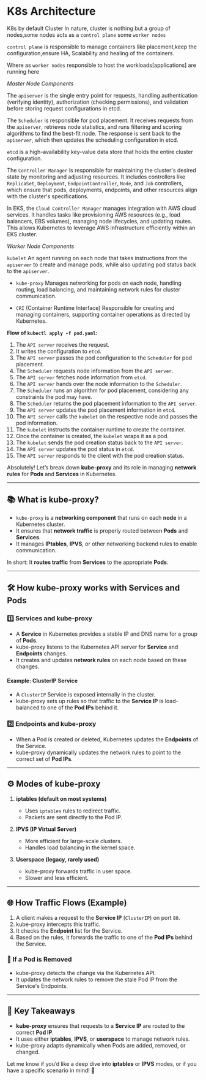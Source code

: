 # K8s Architecture

K8s by default Cluster In nature, cluster is nothing but a group of nodes,some nodes acts as a `control plane` some `worker nodes`

`control plane` is responsible to manage containers like placement,keep the configuration,ensure HA, Scalability and healing of the containers.

Where as `worker nodes` responsible to host the workloads[applications] are running here

*Master Node Components*

The `apiserver` is the single entry point for requests, handling authentication (verifying identity), authorization (checking permissions), and validation before storing request configurations in etcd.

The `Scheduler` is responsible for pod placement. It receives requests from the `apiserver`, retrieves node statistics, and runs filtering and scoring algorithms to find the best-fit node. The response is sent back to the `apiserver`, which then updates the scheduling configuration in etcd.

`etcd` is a high-availability key-value data store that holds the entire cluster configuration.

The `Controller Manager` is responsible for maintaining the cluster's desired state by monitoring and adjusting resources. It includes controllers like `ReplicaSet`, `Deployment`, `EndpointController`, `Node`, and `Job` controllers, which ensure that pods, deployments, endpoints, and other resources align with the cluster's specifications.

In EKS, the `Cloud Controller Manager` manages integration with AWS cloud services. It handles tasks like provisioning AWS resources (e.g., load balancers, EBS volumes), managing node lifecycles, and updating routes. This allows Kubernetes to leverage AWS infrastructure efficiently within an EKS cluster.

*Worker Node Components*

 `kubelet` An agent running on each node that takes instructions from the `apiserver` to create and manage pods, while also updating pod status back to the `apiserver`.

- `kube-proxy` Manages networking for pods on each node, handling routing, load balancing, and maintaining network rules for cluster communication.

- `CRI` (Container Runtime Interface) Responsible for creating and managing containers, supporting container operations as directed by Kubernetes.

**Flow of `kubectl apply -f pod.yaml`:**

1. The `API server` receives the request.
2. It writes the configuration to `etcd`.
3. The `API server` passes the pod configuration to the `Scheduler` for pod placement.
4. The `Scheduler` requests node information from the `API server`.
5. The `API server` fetches node information from `etcd`.
6. The `API server` hands over the node information to the `Scheduler`.
7. The `Scheduler` runs an algorithm for pod placement, considering any constraints the pod may have.
8. The `Scheduler` returns the pod placement information to the `API server`.
9. The `API server` updates the pod placement information in `etcd`.
10. The `API server` calls the `kubelet` on the respective node and passes the pod information.
11. The `kubelet` instructs the container runtime to create the container.
12. Once the container is created, the `kubelet` wraps it as a pod.
13. The `kubelet` sends the pod creation status back to the `API server`.
14. The `API server` updates the pod status in `etcd`.
15. The `API server` responds to the client with the pod creation status.



Absolutely! Let’s break down **kube-proxy** and its role in managing **network rules** for **Pods** and **Services** in Kubernetes.

---

## 📚 **What is kube-proxy?**

- `kube-proxy` is a **networking component** that runs on each **node** in a Kubernetes cluster.  
- It ensures that **network traffic** is properly routed between **Pods** and **Services**.  
- It manages **IPtables**, **IPVS**, or other networking backend rules to enable communication.  

In short: It **routes traffic** from **Services** to the appropriate **Pods**.

---

## 🛠️ **How kube-proxy works with Services and Pods**

### 1️⃣ **Services and kube-proxy**

- A **Service** in Kubernetes provides a stable IP and DNS name for a group of **Pods**.
- kube-proxy listens to the Kubernetes API server for **Service** and **Endpoints** changes.
- It creates and updates **network rules** on each node based on these changes.

#### Example: ClusterIP Service
- A `ClusterIP` Service is exposed internally in the cluster.
- kube-proxy sets up rules so that traffic to the **Service IP** is load-balanced to one of the **Pod IPs** behind it.

### 2️⃣ **Endpoints and kube-proxy**

- When a Pod is created or deleted, Kubernetes updates the **Endpoints** of the Service.
- kube-proxy dynamically updates the network rules to point to the correct set of **Pod IPs**.

---

## ⚙️ **Modes of kube-proxy**

1. **iptables (default on most systems)**  
   - Uses `iptables` rules to redirect traffic.
   - Packets are sent directly to the Pod IP.

2. **IPVS (IP Virtual Server)**  
   - More efficient for large-scale clusters.
   - Handles load balancing in the kernel space.

3. **Userspace (legacy, rarely used)**  
   - kube-proxy forwards traffic in user space.
   - Slower and less efficient.

---

## 🌐 **How Traffic Flows (Example)**

1. A client makes a request to the **Service IP** (`ClusterIP`) on port `80`.
2. kube-proxy intercepts this traffic.
3. It checks the **Endpoint** list for the Service.
4. Based on the rules, it forwards the traffic to one of the **Pod IPs** behind the Service.

### 🔄 **If a Pod is Removed**
- kube-proxy detects the change via the Kubernetes API.
- It updates the network rules to remove the stale Pod IP from the Service's Endpoints.

---

## 🧠 **Key Takeaways**
- **kube-proxy** ensures that requests to a **Service IP** are routed to the correct **Pod IP**.
- It uses either **iptables**, **IPVS**, or **userspace** to manage network rules.
- kube-proxy adapts dynamically when Pods are added, removed, or changed.

Let me know if you’d like a deep dive into **iptables** or **IPVS** modes, or if you have a specific scenario in mind! 🚀


 